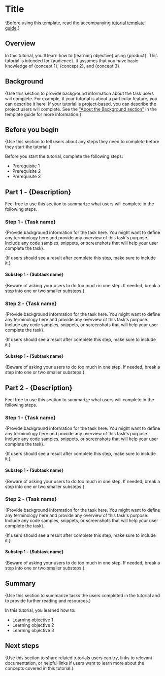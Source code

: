 # Title

{Before using this template, read the accompanying [tutorial template guide](about-tutorial.md).}

## Overview

In this tutorial, you'll learn how to {learning objective} using {product}. This tutorial is intended for {audience}. It assumes that you have basic knowledge of {concept 1}, {concept 2}, and {concept 3}. 

## Background 

{Use this section to provide background information about the task users will complete. For example, if your tutorial is about a particular feature, you can describe it here. If your tutorial is project-based, you can describe the project users will complete. See the ["About the Background section"](about-tutorial.md#about-the-background-section) in the template guide for more information.}

## Before you begin 

{Use this section to tell users about any steps they need to complete before they start the tutorial.}

Before you start the tutorial, complete the following steps:

* Prerequisite 1
* Prerequisite 2
* Prerequisite 3

## Part 1 - {Description}

Feel free to use this section to summarize what users will complete in the following steps.

### Step 1 - {Task name}

{Provide background information for the task here. You might want to define any terminology here and provide any overview of this task's purpose.
Include any code samples, snippets, or screenshots that will help your user complete the task}.

{If users should see a result after complete this step, make sure to include it.}

#### Substep 1 - {Subtask name}

{Beware of asking your users to do too much in one step. If needed, break a step into one or two smaller substeps.}

### Step 2 - {Task name}

{Provide background information for the task here. You might want to define any terminology here and provide any overview of this task's purpose.
Include any code samples, snippets, or screenshots that will help your user complete the task}.

{If users should see a result after complete this step, make sure to include it.}

#### Substep 1 - {Subtask name}

{Beware of asking your users to do too much in one step. If needed, break a step into one or two smaller substeps.}

## Part 2 - {Description}

Feel free to use this section to summarize what users will complete in the following steps.

### Step 1 - {Task name}

{Provide background information for the task here. You might want to define any terminology here and provide any overview of this task's purpose.
Include any code samples, snippets, or screenshots that will help your user complete the task}.

{If users should see a result after complete this step, make sure to include it.}

#### Substep 1 - {Subtask name}

{Beware of asking your users to do too much in one step. If needed, break a step into one or two smaller substeps.}

### Step 2 - {Task name}

{Provide background information for the task here. You might want to define any terminology here and provide any overview of this task's purpose.
Include any code samples, snippets, or screenshots that will help your user complete the task}.

{If users should see a result after complete this step, make sure to include it.}

#### Substep 1 - {Subtask name}

{Beware of asking your users to do too much in one step. If needed, break a step into one or two smaller substeps.}

## Summary

{Use this section to summarize tasks the users completed in the tutorial and to provide further reading and resources.}

In this tutorial, you learned how to:

* Learning objective 1
* Learning objective 2
* Learning objective 3

## Next steps

{Use this section to share related tutorials users can try, links to relevant documentation, or helpful links if users want to learn more about the concepts covered in this tutorial.}
